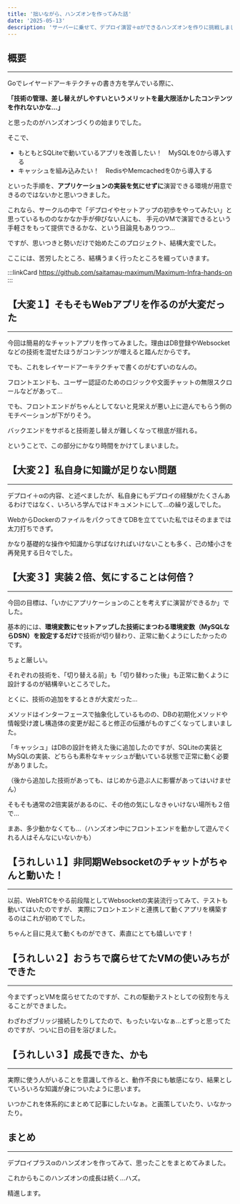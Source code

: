 ```yaml
---
title: '拙いながら、ハンズオンを作ってみた話'
date: '2025-05-13'
description: 'サーバーに乗せて、デプロイ演習＋αができるハンズオンを作りに挑戦しました'
---
```

## 概要
---
Goでレイヤードアーキテクチャの書き方を学んでいる際に、

**「技術の管理、差し替えがしやすいというメリットを最大限活かしたコンテンツを作れないかな…」**

と思ったのがハンズオンづくりの始まりでした。

そこで、
- もともとSQLiteで動いているアプリを改善したい！　MySQLを0から導入する
- キャッシュを組み込みたい！　RedisやMemcachedを0から導入する

といった手順を、**アプリケーションの実装を気にせずに**演習できる環境が用意できるのではないかと思いつきました。

これなら、サークルの中で「デプロイやセットアップの初歩をやってみたい」と思っているもののなかなか手が伸びない人にも、
手元のVMで演習できるという手軽さをもって提供できるかな、という目論見もありつつ…

ですが、思いつきと勢いだけで始めたこのプロジェクト、結構大変でした。

ここには、苦労したところ、結構うまく行ったところを綴っていきます。

:::linkCard
https://github.com/saitamau-maximum/Maximum-Infra-hands-on
:::

## 【大変１】そもそもWebアプリを作るのが大変だった
---

今回は簡易的なチャットアプリを作ってみました。理由はDB登録やWebsocketなどの技術を混ぜたほうがコンテンツが増えると踏んだからです。

でも、これをレイヤードアーキテクチャで書くのがむずいのなんの。

フロントエンドも、ユーザー認証のためのロジックや文面チャットの無限スクロールなどがあって…

でも、フロントエンドがちゃんとしてないと見栄えが悪い上に遊んでもらう側のモチベーションが下がりそう。

バックエンドをサボると技術差し替えが難しくなって根底が揺れる。

ということで、この部分にかなり時間をかけてしまいました。

## 【大変２】私自身に知識が足りない問題
---

デプロイ＋αの内容、と述べましたが、私自身にもデプロイの経験がたくさんあるわけではなく、いろいろ学んではドキュメントにして…の繰り返しでした。

WebからDockerのファイルをパクってきてDBを立てていた私ではそのままでは太刀打ちできず。

かなり基礎的な操作や知識から学ばなければいけないことも多く、己の矮小さを再発見する日々でした。

## 【大変３】実装２倍、気にすることは何倍？
---

今回の目標は、「いかにアプリケーションのことを考えずに演習ができるか」でした。

基本的には、**環境変数にセットアップした技術にまつわる環境変数（MySQLならDSN）を設定するだけ**で技術が切り替わり、正常に動くようにしたかったのです。

ちょと厳しい。

それぞれの技術を、「切り替える前」も「切り替わった後」も正常に動くように設計するのが結構辛いところでした。

とくに、技術の追加をするときが大変だった…

メソッドはインターフェースで抽象化しているものの、DBの初期化メソッドや情報受け渡し構造体の変更が起こると修正の伝播がものすごくなってしまいました。

「キャッシュ」はDBの設計を終えた後に追加したのですが、SQLiteの実装とMySQLの実装、どちらも素朴なキャッシュが動いている状態で正常に動く必要がありました。

（後から追加した技術があっても、はじめから遊ぶ人に影響があってはいけません）

そもそも通常の2倍実装があるのに、その他の気にしなきゃいけない場所も２倍で…

まあ、多少動かなくても…（ハンズオン中にフロントエンドを動かして遊んでくれる人はそんなにいないかも）

## 【うれしい１】非同期Websocketのチャットがちゃんと動いた！
---

以前、WebRTCをやる前段階としてWebsocketの実装流行ってみて、テストも動いてはいたのですが、
実際にフロントエンドと連携して動くアプリを構築するのはこれが初めてでした。

ちゃんと目に見えて動くものができて、素直にとても嬉しいです！

## 【うれしい２】おうちで腐らせてたVMの使いみちができた
---

今までずっとVMを腐らせてたのですが、これの駆動テストとしての役割を与えることができました。

わざわざブリッジ接続したりしてたので、もったいないなぁ…とずっと思ってたのですが、ついに日の目を浴びました。

## 【うれしい３】成長できた、かも
---

実際に使う人がいることを意識して作ると、動作不良にも敏感になり、結果としていろいろな知識が身についたように思います。

いつかこれを体系的にまとめて記事にしたいなぁ。と画策していたり、いなかったり。

## まとめ
---

デプロイプラスαのハンズオンを作ってみて、思ったことをまとめてみました。

これからもこのハンズオンの成長は続く…ハズ。

精進します。